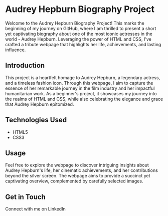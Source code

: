 # Audrey Hepburn Biography Project

Welcome to the Audrey Hepburn Biography Project! This marks the beginning of my journey on GitHub, where I am thrilled to present a short yet captivating biography about one of the most iconic actresses in the world - Audrey Hepburn. Leveraging the power of HTML and CSS, I've crafted a tribute webpage that highlights her life, achievements, and lasting influence.

## Introduction

This project is a heartfelt homage to Audrey Hepburn, a legendary actress, and a timeless fashion icon. Through this webpage, I aim to capture the essence of her remarkable journey in the film industry and her impactful humanitarian work. As a beginner's project, it showcases my journey into the realms of HTML and CSS, while also celebrating the elegance and grace that Audrey Hepburn epitomized.

## Technologies Used

- HTML5
- CSS3
  
## Usage

Feel free to explore the webpage to discover intriguing insights about Audrey Hepburn's life, her cinematic achievements, and her contributions beyond the silver screen. The webpage aims to provide a succinct yet captivating overview, complemented by carefully selected images.

## Get in Touch
Connect with me on LinkedIn <a href="https://www.linkedin.com/in/ana-paulaguerrero/"/>
